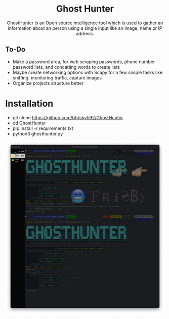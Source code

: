 <h1 align="center">Ghost Hunter</h1>

<p align="center">
GhostHunter is an Open source intelligence tool which is used to gather an information about an person using a single input like an image, name or IP address.
</p>

## To-Do
- Make a password area, for web scraping passwords, phone number password lists, and concatting words to create lists
- Maybe create networking options with Scapy for a few simple tasks like sniffing, monitoring traffic, capture images
- Organize projects structure better
# Installation

- git clone https://github.com/bfrisbyh92/GhostHunter
- cd GhostHunter
- pip install -r requirements.txt
- python3 ghosthunter.py

![image](./public/ghosthunter1.png)
